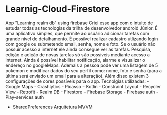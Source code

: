 # Learnig-Cloud-Firestore
App "Learning realm db" using firebase
Criei esse app com o intuito de estudar todas as tecnologias da trilha de desenvolvedor android Júnior.
É uma aplicativo simples, que permite ao usuário adicionar tarefas com grande nível de detalhamento. 
É possível realizar cadastro utlizando login com google ou submetendo email, senha, nome e foto.
Se o usuário não possuir acesso a internet ele ainda consegue ver as tarefas.
Pesquisa, edição e adição de novas tarefas só são possíveis mediante acesso a internet.
Ainda é possível habilitar notificação, alarme e visualizar o endereço no googleMaps.
Ademais a pessoa pode ver uma listagem de 5 pokemon e modificar dados do seu perfil como: nome, foto e senha (para a última será enviado um email para a alteração).
Além disso existem 3 configurações de cores possíveis para o app.
Tecnolgias utilizadas:
	- Google Maps
	- Crashlytics
	- Picasso
	- Kotlin
	- Constraint Layout
	- Recycler View
	- Retrofit
	- Realm DB
	- Firestore
	- Firebase Storage
	- Firebase auth
	- Play-services auth
  - SharedPreferences
Arquitetura MVVM
